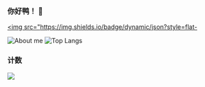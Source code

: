 ### 你好鸭！ 👋
<a target="_blank" href="https://space.bilibili.com/388731488/"><img src="https://img.shields.io/badge/dynamic/json?style=flat-
    
![About me](https://github-readme-stats.vercel.app/api?username=mmyo456&show_icons=true&show_icons=true)
![Top Langs](https://github-readme-stats.vercel.app/api/top-langs/?username=mmyo456&layout=compact)
### 计数

[![](https://count.getloli.com/get/@mmyo456?theme=rule34)](http://count.getloli.com/)
